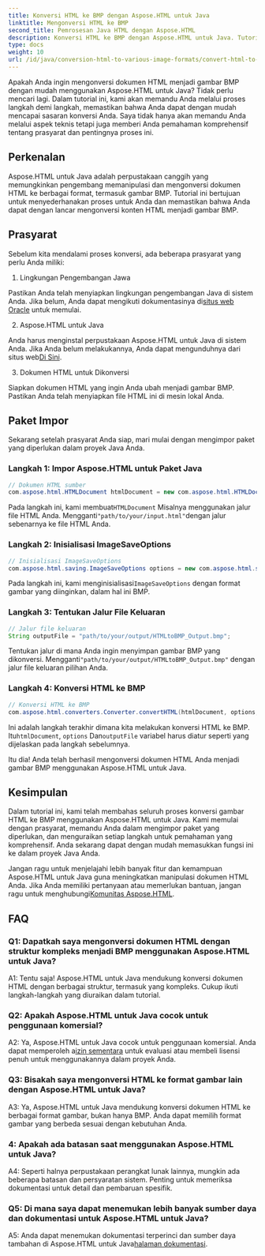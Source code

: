 ```yaml
---
title: Konversi HTML ke BMP dengan Aspose.HTML untuk Java
linktitle: Mengonversi HTML ke BMP
second_title: Pemrosesan Java HTML dengan Aspose.HTML
description: Konversi HTML ke BMP dengan Aspose.HTML untuk Java. Tutorial komprehensif untuk mengonversi dokumen HTML menjadi gambar BMP dengan lancar menggunakan Aspose.HTML untuk Java.
type: docs
weight: 10
url: /id/java/conversion-html-to-various-image-formats/convert-html-to-bmp/
---
```

Apakah Anda ingin mengonversi dokumen HTML menjadi gambar BMP dengan mudah menggunakan Aspose.HTML untuk Java? Tidak perlu mencari lagi. Dalam tutorial ini, kami akan memandu Anda melalui proses langkah demi langkah, memastikan bahwa Anda dapat dengan mudah mencapai sasaran konversi Anda. Saya tidak hanya akan memandu Anda melalui aspek teknis tetapi juga memberi Anda pemahaman komprehensif tentang prasyarat dan pentingnya proses ini. 

## Perkenalan

Aspose.HTML untuk Java adalah perpustakaan canggih yang memungkinkan pengembang memanipulasi dan mengonversi dokumen HTML ke berbagai format, termasuk gambar BMP. Tutorial ini bertujuan untuk menyederhanakan proses untuk Anda dan memastikan bahwa Anda dapat dengan lancar mengonversi konten HTML menjadi gambar BMP.

## Prasyarat

Sebelum kita mendalami proses konversi, ada beberapa prasyarat yang perlu Anda miliki:

1. Lingkungan Pengembangan Jawa

 Pastikan Anda telah menyiapkan lingkungan pengembangan Java di sistem Anda. Jika belum, Anda dapat mengikuti dokumentasinya di[situs web Oracle](https://www.oracle.com/java/technologies/javase-downloads.html) untuk memulai.

2. Aspose.HTML untuk Java

Anda harus menginstal perpustakaan Aspose.HTML untuk Java di sistem Anda. Jika Anda belum melakukannya, Anda dapat mengunduhnya dari situs web[Di Sini](https://releases.aspose.com/html/java/).

3. Dokumen HTML untuk Dikonversi

Siapkan dokumen HTML yang ingin Anda ubah menjadi gambar BMP. Pastikan Anda telah menyiapkan file HTML ini di mesin lokal Anda.

## Paket Impor

Sekarang setelah prasyarat Anda siap, mari mulai dengan mengimpor paket yang diperlukan dalam proyek Java Anda.

### Langkah 1: Impor Aspose.HTML untuk Paket Java

```java
// Dokumen HTML sumber
com.aspose.html.HTMLDocument htmlDocument = new com.aspose.html.HTMLDocument("path/to/your/input.html");
```

 Pada langkah ini, kami membuat`HTMLDocument` Misalnya menggunakan jalur file HTML Anda. Mengganti`"path/to/your/input.html"`dengan jalur sebenarnya ke file HTML Anda.

### Langkah 2: Inisialisasi ImageSaveOptions

```java
// Inisialisasi ImageSaveOptions
com.aspose.html.saving.ImageSaveOptions options = new com.aspose.html.saving.ImageSaveOptions(com.aspose.html.rendering.image.ImageFormat.Bmp);
```

 Pada langkah ini, kami menginisialisasi`ImageSaveOptions` dengan format gambar yang diinginkan, dalam hal ini BMP.

### Langkah 3: Tentukan Jalur File Keluaran

```java
// Jalur file keluaran
String outputFile = "path/to/your/output/HTMLtoBMP_Output.bmp";
```

 Tentukan jalur di mana Anda ingin menyimpan gambar BMP yang dikonversi. Mengganti`"path/to/your/output/HTMLtoBMP_Output.bmp"` dengan jalur file keluaran pilihan Anda.

### Langkah 4: Konversi HTML ke BMP

```java
// Konversi HTML ke BMP
com.aspose.html.converters.Converter.convertHTML(htmlDocument, options, outputFile);
```

 Ini adalah langkah terakhir dimana kita melakukan konversi HTML ke BMP. Itu`htmlDocument`, `options` Dan`outputFile` variabel harus diatur seperti yang dijelaskan pada langkah sebelumnya.

Itu dia! Anda telah berhasil mengonversi dokumen HTML Anda menjadi gambar BMP menggunakan Aspose.HTML untuk Java.

## Kesimpulan

Dalam tutorial ini, kami telah membahas seluruh proses konversi gambar HTML ke BMP menggunakan Aspose.HTML untuk Java. Kami memulai dengan prasyarat, memandu Anda dalam mengimpor paket yang diperlukan, dan menguraikan setiap langkah untuk pemahaman yang komprehensif. Anda sekarang dapat dengan mudah memasukkan fungsi ini ke dalam proyek Java Anda.

 Jangan ragu untuk menjelajahi lebih banyak fitur dan kemampuan Aspose.HTML untuk Java guna meningkatkan manipulasi dokumen HTML Anda. Jika Anda memiliki pertanyaan atau memerlukan bantuan, jangan ragu untuk menghubungi[Komunitas Aspose.HTML](https://forum.aspose.com/).

## FAQ

### Q1: Dapatkah saya mengonversi dokumen HTML dengan struktur kompleks menjadi BMP menggunakan Aspose.HTML untuk Java?

A1: Tentu saja! Aspose.HTML untuk Java mendukung konversi dokumen HTML dengan berbagai struktur, termasuk yang kompleks. Cukup ikuti langkah-langkah yang diuraikan dalam tutorial.

### Q2: Apakah Aspose.HTML untuk Java cocok untuk penggunaan komersial?

 A2: Ya, Aspose.HTML untuk Java cocok untuk penggunaan komersial. Anda dapat memperoleh a[izin sementara](https://purchase.aspose.com/temporary-license/) untuk evaluasi atau membeli lisensi penuh untuk menggunakannya dalam proyek Anda.

### Q3: Bisakah saya mengonversi HTML ke format gambar lain dengan Aspose.HTML untuk Java?

A3: Ya, Aspose.HTML untuk Java mendukung konversi dokumen HTML ke berbagai format gambar, bukan hanya BMP. Anda dapat memilih format gambar yang berbeda sesuai dengan kebutuhan Anda.

### 4: Apakah ada batasan saat menggunakan Aspose.HTML untuk Java?

A4: Seperti halnya perpustakaan perangkat lunak lainnya, mungkin ada beberapa batasan dan persyaratan sistem. Penting untuk memeriksa dokumentasi untuk detail dan pembaruan spesifik.

### Q5: Di mana saya dapat menemukan lebih banyak sumber daya dan dokumentasi untuk Aspose.HTML untuk Java?

A5: Anda dapat menemukan dokumentasi terperinci dan sumber daya tambahan di Aspose.HTML untuk Java[halaman dokumentasi](https://reference.aspose.com/html/java/).